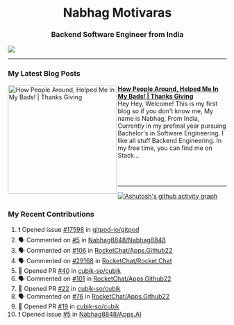  
<h1 align="center">Nabhag Motivaras</h1>
<h3 align="center">Backend Software Engineer from India</h3>

<img src="Twitter header - 2.png"/>

 <hr>
 
### My Latest Blog Posts 
<!-- HASHNODE_BLOG:START -->
<p align="left">
<a href="https://nabhagmotivaras.hashnode.dev//experience-2022" title="How People Around, Helped Me In My Bads!  | Thanks Giving"><img src="https://cdn.hashnode.com/res/hashnode/image/stock/unsplash/d1956810eb099b7959df44d932fa9fe4.jpeg" alt="How People Around, Helped Me In My Bads!  | Thanks Giving" width="250px" align="left" /></a>
<a href="https://nabhagmotivaras.hashnode.dev//experience-2022" title="How People Around, Helped Me In My Bads!  | Thanks Giving"><strong>How People Around, Helped Me In My Bads!  | Thanks Giving</strong></a>
<br/> Hey Hey, Welcome! This is my first blog so if you don't know me, My name is Nabhag, From India, Currently in my prefinal year pursuing Bachelor's in Software Engineering. I like all stuff Backend Engineering. In my free time, you can find me on Stack... </p> <br/> <br/>
<!-- HASHNODE_BLOG:END -->
<p align=left> 
 <hr>
 
   [![Ashutosh's github activity graph](https://github-readme-activity-graph.cyclic.app/graph?username=Nabhag8848&bg_color=000000&color=ffffff&line=26a269&point=c01c28&area=true&hide_border=true)](https://github.com/ashutosh00710/github-readme-activity-graph)
 
 ### My Recent Contributions

<!--START_SECTION:activity-->
1. ❗️ Opened issue [#17598](https://github.com/gitpod-io/gitpod/issues/17598) in [gitpod-io/gitpod](https://github.com/gitpod-io/gitpod)
2. 🗣 Commented on [#5](https://github.com/Nabhag8848/Nabhag8848/issues/5) in [Nabhag8848/Nabhag8848](https://github.com/Nabhag8848/Nabhag8848)
3. 🗣 Commented on [#106](https://github.com/RocketChat/Apps.Github22/issues/106) in [RocketChat/Apps.Github22](https://github.com/RocketChat/Apps.Github22)
4. 🗣 Commented on [#29168](https://github.com/RocketChat/Rocket.Chat/issues/29168) in [RocketChat/Rocket.Chat](https://github.com/RocketChat/Rocket.Chat)
5. 💪 Opened PR [#40](https://github.com/cubik-so/cubik/pull/40) in [cubik-so/cubik](https://github.com/cubik-so/cubik)
6. 🗣 Commented on [#101](https://github.com/RocketChat/Apps.Github22/issues/101) in [RocketChat/Apps.Github22](https://github.com/RocketChat/Apps.Github22)
7. 💪 Opened PR [#22](https://github.com/cubik-so/cubik/pull/22) in [cubik-so/cubik](https://github.com/cubik-so/cubik)
8. 🗣 Commented on [#76](https://github.com/RocketChat/Apps.Github22/issues/76) in [RocketChat/Apps.Github22](https://github.com/RocketChat/Apps.Github22)
9. 💪 Opened PR [#19](https://github.com/cubik-so/cubik/pull/19) in [cubik-so/cubik](https://github.com/cubik-so/cubik)
10. ❗️ Opened issue [#5](https://github.com/Nabhag8848/Apps.AI/issues/5) in [Nabhag8848/Apps.AI](https://github.com/Nabhag8848/Apps.AI)
<!--END_SECTION:activity-->
 
 </p>
 
  <br> <br>
  



